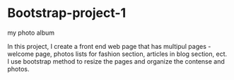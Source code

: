 # Bootstrap-project-1
my photo album

In this project, I create a front end web page that has multipul pages - welcome page, photos lists for fashion section, articles in blog section, ect. I use bootstrap method to resize the pages and organize the contense and photos. 
